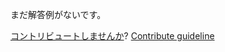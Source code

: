 
まだ解答例がないです。

[コントリビュートしませんか](https://github.com/BFEdev/BFE.dev-solutions/blob/main/css/hairline_ja.md)?  [Contribute guideline](https://github.com/BFEdev/BFE.dev-solutions#how-to-contribute)
